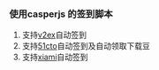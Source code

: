 ### 使用casperjs 的签到脚本

1. 支持[v2ex](http://v2ex.com)自动签到 
2. 支持[51cto](http://51cto.com)自动签到及自动领取下载豆
3. 支持[xiami](http://www.xiami.com)自动签到
